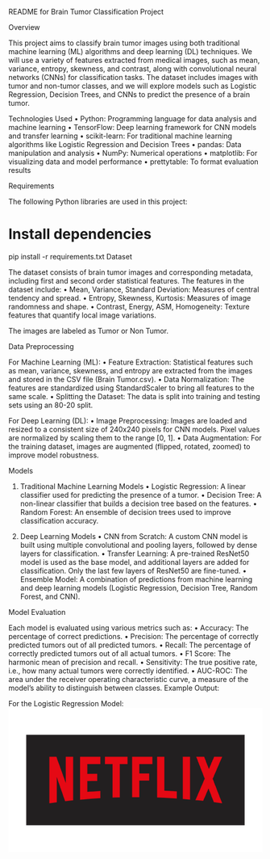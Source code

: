 README for Brain Tumor Classification Project

Overview

This project aims to classify brain tumor images using both traditional machine learning (ML) algorithms and deep learning (DL) techniques. We will use a variety of features extracted from medical images, such as mean, variance, entropy, skewness, and contrast, along with convolutional neural networks (CNNs) for classification tasks. The dataset includes images with tumor and non-tumor classes, and we will explore models such as Logistic Regression, Decision Trees, and CNNs to predict the presence of a brain tumor.

Technologies Used
	•	Python: Programming language for data analysis and machine learning
	•	TensorFlow: Deep learning framework for CNN models and transfer learning
	•	scikit-learn: For traditional machine learning algorithms like Logistic Regression and Decision Trees
	•	pandas: Data manipulation and analysis
	•	NumPy: Numerical operations
	•	matplotlib: For visualizing data and model performance
	•	prettytable: To format evaluation results

Requirements

The following Python libraries are used in this project:
# Install dependencies
pip install -r requirements.txt
Dataset

The dataset consists of brain tumor images and corresponding metadata, including first and second order statistical features. The features in the dataset include:
	•	Mean, Variance, Standard Deviation: Measures of central tendency and spread.
	•	Entropy, Skewness, Kurtosis: Measures of image randomness and shape.
	•	Contrast, Energy, ASM, Homogeneity: Texture features that quantify local image variations.

The images are labeled as Tumor or Non Tumor.

Data Preprocessing

For Machine Learning (ML):
	•	Feature Extraction: Statistical features such as mean, variance, skewness, and entropy are extracted from the images and stored in the CSV file (Brain Tumor.csv).
	•	Data Normalization: The features are standardized using StandardScaler to bring all features to the same scale.
	•	Splitting the Dataset: The data is split into training and testing sets using an 80-20 split.

For Deep Learning (DL):
	•	Image Preprocessing: Images are loaded and resized to a consistent size of 240x240 pixels for CNN models. Pixel values are normalized by scaling them to the range [0, 1].
	•	Data Augmentation: For the training dataset, images are augmented (flipped, rotated, zoomed) to improve model robustness.

Models

1. Traditional Machine Learning Models
	•	Logistic Regression: A linear classifier used for predicting the presence of a tumor.
	•	Decision Tree: A non-linear classifier that builds a decision tree based on the features.
	•	Random Forest: An ensemble of decision trees used to improve classification accuracy.

2. Deep Learning Models
	•	CNN from Scratch: A custom CNN model is built using multiple convolutional and pooling layers, followed by dense layers for classification.
	•	Transfer Learning: A pre-trained ResNet50 model is used as the base model, and additional layers are added for classification. Only the last few layers of ResNet50 are fine-tuned.
	•	Ensemble Model: A combination of predictions from machine learning and deep learning models (Logistic Regression, Decision Tree, Random Forest, and CNN).

Model Evaluation

Each model is evaluated using various metrics such as:
	•	Accuracy: The percentage of correct predictions.
	•	Precision: The percentage of correctly predicted tumors out of all predicted tumors.
	•	Recall: The percentage of correctly predicted tumors out of all actual tumors.
	•	F1 Score: The harmonic mean of precision and recall.
	•	Sensitivity: The true positive rate, i.e., how many actual tumors were correctly identified.
	•	AUC-ROC: The area under the receiver operating characteristic curve, a measure of the model’s ability to distinguish between classes.
Example Output:

For the Logistic Regression Model:
![Netflix Logo](https://github.com/vijay1612/Netfllix_pro/blob/main/pngimg.com%20-%20netflix_PNG6.png)
